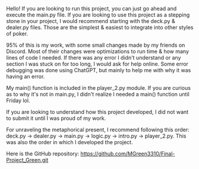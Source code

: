 Hello! If you are looking to run this project, you can just go ahead and execute the main.py file.
If you are looking to use this project as a stepping stone in your project, I would recommend starting with the deck.py & dealer.py files. Those are the simplest & easiest to integrate into other styles of poker.

95% of this is my work, with some small changes made by my friends on Discord. Most of their changes were optimizations to run time & how many lines of code I needed.
If there was any error I didn't understand or any section I was stuck on for too long, I would ask for help online. Some error debugging was done using ChatGPT, but mainly to help me with why it was having an error.

My main() function is included in the player_2.py module. If you are curious as to why it's not in main.py, I didn't realize I needed a main() function until Friday lol.

If you are looking to understand how this project developed, I did not want to submit it until I was proud of my work.

For unraveling the metaphorical present, I recommend following this order: deck.py -> dealer.py -> main.py -> logic.py -> intro.py -> player_2.py. This was also the order in which I developed the project. 

Here is the GitHub repository: https://github.com/MGreen3310/Final-Project_Green.git

